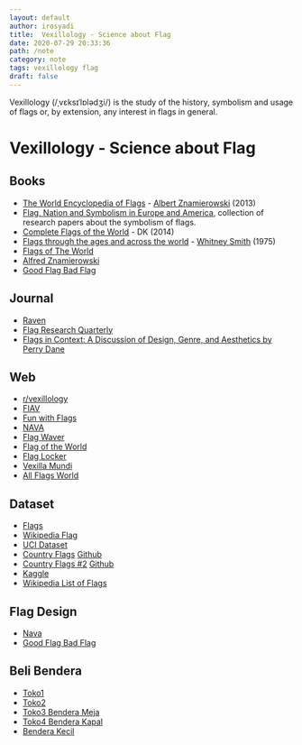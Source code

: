```yaml
---
layout: default
author: irosyadi
title:  Vexillology - Science about Flag
date: 2020-07-29 20:33:36
path: /note
category: note
tags: vexillology flag
draft: false
---
```


Vexillology (/ˌvɛksɪˈlɒlədʒi/) is the study of the history, symbolism and usage of flags or, by extension, any interest in flags in general.

# Vexillology - Science about Flag

## Books
- [The World Encyclopedia of Flags](https://www.goodreads.com/book/show/15932248-the-world-encyclopedia-of-flags) - [Albert Znamierowski](https://en.wikipedia.org/wiki/Alfred_Znamierowski) (2013)
- [Flag, Nation and Symbolism in Europe and America](https://www.amazon.com/Flag-Nation-Symbolism-Europe-America/dp/0415458544), collection of research papers about the symbolism of flags.
- [Complete Flags of the World](https://www.goodreads.com/book/show/22495388-complete-flags-of-the-world) - DK (2014)
- [Flags through the ages and across the world](https://archive.org/details/FLAGSThroughtTheAgesAndAcrossTheWorld) - [Whitney Smith](https://en.wikipedia.org/wiki/Whitney_Smith) (1975)
- [Flags of The World](https://www.amazon.com/Flags-World-M-C-Barraclough/dp/0723227977)
- [Alfred Znamierowski](https://www.google.co.id/search?tbm=bks&q=inauthor:%22Alfred+Znamierowski%22)
- [Good Flag Bad Flag](https://nava.org/good-flag-bad-flag/)

## Journal
- [Raven](https://nava.org/raven-a-journal-of-vexillology/) 
- [Flag Research Quarterly](https://nava.org/flag-research-quarterly/) 
- [Flags in Context: A Discussion of Design, Genre, and Aesthetics by Perry Dane](https://nava.org/digital-library/raven/Raven_v15_2008_p043-080.pdf)

## Web
- [r/vexillology](https://old.reddit.com/r/vexillology/)
- [FIAV](https://fiav.org/)
- [Fun with Flags](https://publish.uwo.ca/~cwils92/funwithflags/index.html)
- [NAVA](https://nava.org/)
- [Flag Waver](https://loderunner.github.io/flagwaver/)
- [Flag of the World](https://www.crwflags.com/fotw/flags/)
- [Flag Locker](https://flaglocker.org/page/contests)
- [Vexilla Mundi](https://www.vexilla-mundi.com/)
- [All Flags World](https://www.all-flags-world.com/)

## Dataset
- [Flags](https://www.flags.net/)
- [Wikipedia Flag](https://data.world/pbi/country-flag-database-from-wikipedia)
- [UCI Dataset](https://archive.ics.uci.edu/ml/datasets/Flags)
- [Country Flags](https://hjnilsson.github.io/country-flags/) [Github](https://github.com/hjnilsson/country-flags)
- [Country Flags #2](https://cristiroma.github.io/countries/) [Github](https://github.com/cristiroma/countries)
- [Kaggle](https://www.kaggle.com/skrzym/world-flags)
- [Wikipedia List of Flags](https://www.wikiwand.com/en/Lists_of_flags)

## Flag Design
- [Nava](https://nava.org/navanews/Commission-Report-Final-US.pdf)
- [Good Flag Bad Flag](https://nava.org/digital-library/design/GFBF_English.pdf)

## Beli Bendera
- [Toko1](https://www.tokopedia.com/hoothoothooray/bendera-semua-negarahiasan-benderabendera-aseandekorasi-bendera?trkid=f%3DCa4374L000P0W0S0Sh%2CCo0Po0Fr0Cb0_src%3Dsearch_page%3D1_ob%3D101_q%3Dbendera_bmexp%3D48_po%3D23_catid%3D4374_bmexp%3D48&whid=0)
- [Toko2](https://www.tokopedia.com/ombotak/bendera-negara-dunia-eropa-asia-afrika-isi-50-negara-uk-14-x-21-5?trkid=f%3DCa4374L000P0W0S0Sh%2CCo0Po0Fr0Cb0_src%3Dsearch_page%3D1_ob%3D101_q%3Dbendera_bmexp%3D48_po%3D34_catid%3D4374_bmexp%3D48&whid=0)
- [Toko3 Bendera Meja](https://www.tokopedia.com/apdlawyershop/bendera-meja-negara-dunia-lengkap-semua-negara-ada-plus-tiang-kayu-ok?trkid=f%3DCa0000L000P0W0S0Sh%2CCo0Po0Fr0Cb0_src%3Dsearch_page%3D1_ob%3D101_q%3Dbendera+dunia_bmexp%3D48_po%3D17_catid%3D4374_bmexp%3D48&whid=0)
- [Toko4 Bendera Kapal](https://www.tokopedia.com/silverior/bendera-kibar-kain-negara-dunia-ship-flag-bendera-kapal?trkid=f%3DCa0000L000P0W0S0Sh%2CCo0Po0Fr0Cb0_src%3Dsearch_page%3D1_ob%3D101_q%3Dbendera+dunia_bmexp%3D48_po%3D40_catid%3D4374_bmexp%3D48&whid=0)
- [Bendera Kecil](https://www.tokopedia.com/depuspa/bendera-dunia-kecil-100-pcs-bendera-negara-negara-dunia?trkid=f%3DCa0000L000P0W0S0Sh%2CCo0Po0Fr0Cb0_src%3Dsearch_page%3D1_ob%3D101_q%3Dbendera+dunia_bmexp%3D48_po%3D42_catid%3D4374_bmexp%3D48&whid=0)